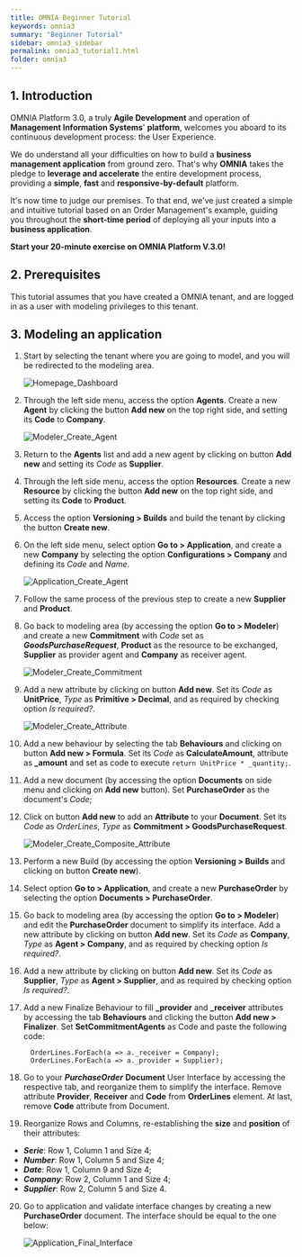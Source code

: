 ```yaml
---
title: OMNIA Beginner Tutorial
keywords: omnia3
summary: "Beginner Tutorial"
sidebar: omnia3_sidebar
permalink: omnia3_tutorial1.html
folder: omnia3
---
```


## 1. Introduction

OMNIA Platform 3.0, a truly **Agile Development** and operation of **Management Information Systems**' **platform**, welcomes you aboard to its continuous development process: the User Experience.

We do understand all your difficulties on how to build a **business management application** from ground zero. That's why **OMNIA** takes the pledge to **leverage and accelerate** the entire development process, providing a **simple**, **fast** and **responsive-by-default** platform.

It's now time to judge our premises. To that end, we've just created a simple and intuitive tutorial based on an Order Management's example, guiding you throughout the **short-time period** of deploying all your inputs into a **business application**.

**Start your 20-minute exercise on OMNIA Platform V.3.0!**

## 2. Prerequisites

This tutorial assumes that you have created a OMNIA tenant, and are logged in as a user with modeling privileges to this tenant.

## 3. Modeling an application

1. Start by selecting the tenant where you are going to model, and you will be redirected to the modeling area.
 
    ![Homepage_Dashboard](http://funkyimg.com/i/2DVGv.png)
 
2. Through the left side menu, access the option **Agents**. Create a new **Agent** by clicking the button **Add new**  on the top right side, and setting its **Code** to **Company**.

    ![Modeler_Create_Agent](https://github.com/numbersbelieve/omnia3/raw/master/docs/tutorialPics/modelingTutorial/Modeler-Create-Agent.PNG)

3. Return to the **Agents** list and add a new agent by clicking on button **Add new** and setting its *Code* as **Supplier**.

4. Through the left side menu, access the option **Resources**. Create a new **Resource** by clicking the button **Add new**  on the top right side, and setting its **Code** to **Product**.

5. Access the option **Versioning > Builds** and build the tenant by clicking the button **Create new**.

6. On the left side menu, select option **Go to > Application**, and create a new **Company** by selecting the option **Configurations > Company**  and defining its *Code* and *Name*.

    ![Application_Create_Agent](https://github.com/numbersbelieve/omnia3/raw/master/docs/tutorialPics/modelingTutorial/Application-Create-Agent.PNG)

7.  Follow the same process of the previous step to create a new **Supplier** and **Product**.

8. Go back to modeling area (by accessing the option **Go to > Modeler**) and create a new **Commitment** with *Code* set as ***GoodsPurchaseRequest***, **Product** as the resource to be exchanged, **Supplier** as provider agent and **Company** as receiver agent.

    ![Modeler_Create_Commitment](https://github.com/numbersbelieve/omnia3/raw/master/docs/tutorialPics/modelingTutorial/Modeler-Create-Commitment.PNG)

9. Add a new attribute by clicking on button **Add new**. Set its *Code* as **UnitPrice**, *Type* as **Primitive > Decimal**, and as required by checking option *Is required?*.

    ![Modeler_Create_Attribute](https://github.com/numbersbelieve/omnia3/raw/master/docs/tutorialPics/modelingTutorial/Modeler-Create-Attribute.PNG)

10. Add a new behaviour by selecting the tab **Behaviours** and clicking on button **Add new > Formula**. Set its *Code* as **CalculateAmount**, attribute as **_amount** and set as code to execute `return UnitPrice * _quantity;`.

11. Add a new document (by accessing the option **Documents** on side menu and clicking on **Add new** button). Set **PurchaseOrder** as the document's *Code*;

12. Click on button **Add new** to add an **Attribute** to your **Document**. Set its *Code* as *OrderLines*, *Type* as **Commitment > GoodsPurchaseRequest**.

    ![Modeler_Create_Composite_Attribute](https://github.com/numbersbelieve/omnia3/raw/master/docs/tutorialPics/modelingTutorial/Modeler-Create-CompositeAttribute.PNG)

13. Perform a new Build (by accessing the option **Versioning > Builds** and clicking on button **Create new**).

14. Select option **Go to > Application**, and create a new **PurchaseOrder** by selecting the option **Documents > PurchaseOrder**.

15. Go back to modeling area (by accessing the option **Go to > Modeler**) and edit the **PurchaseOrder** document to simplify its interface. Add a new attribute by clicking on button **Add new**. Set its *Code* as **Company**, *Type* as **Agent > Company**, and as required by checking option *Is required?*.

16. Add a new attribute by clicking on button **Add new**. Set its *Code* as **Supplier**, *Type* as **Agent > Supplier**, and as required by checking option *Is required?*. 

17. Add a new Finalize Behaviour to fill **_provider** and **_receiver** attributes by accessing the tab **Behaviours** and clicking the button **Add new > Finalizer**. Set **SetCommitmentAgents** as Code and paste the following code:

   ````
        OrderLines.ForEach(a => a._receiver = Company);
        OrderLines.ForEach(a => a._provider = Supplier);
   ````

18. Go to your ***PurchaseOrder*** **Document** User Interface by accessing the respective tab, and reorganize them to simplify the interface. Remove attribute **Provider**, **Receiver**  and **Code** from **OrderLines** element. At last, remove **Code** attribute from Document.

19. Reorganize Rows and Columns, re-establishing the **size** and **position** of their attributes:
  * ***Serie***: Row 1, Column 1 and Size 4; 
  * ***Number***: Row 1, Column 5 and Size 4; 
  * ***Date***: Row 1, Column 9 and Size 4; 
  * ***Company***: Row 2, Column 1 and Size 4;
  * ***Supplier***: Row 2, Column 5 and Size 4.

20. Go to application and validate interface changes by creating a new **PurchaseOrder** document. The interface should be equal to the one below:

    ![Application_Final_Interface](https://github.com/numbersbelieve/omnia3/raw/master/docs/tutorialPics/modelingTutorial/Application-Final-Interface.PNG)
